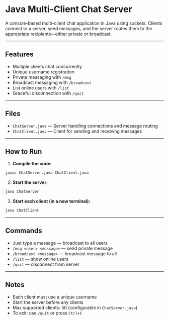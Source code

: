 # Java Multi-Client Chat Server

A console-based multi-client chat application in Java using sockets. Clients connect to a server, send messages, and the server routes them to the appropriate recipients—either private or broadcast.

---

## Features

- Multiple clients chat concurrently
- Unique username registration
- Private messaging with `/msg`
- Broadcast messaging with `/broadcast`
- List online users with `/list`
- Graceful disconnection with `/quit`

---

## Files

- `ChatServer.java` — Server handling connections and message routing
- `ChatClient.java` — Client for sending and receiving messages

---

## How to Run

1. **Compile the code:**

```bash
javac ChatServer.java ChatClient.java
```

2. **Start the server:**

```bash
java ChatServer
```

3. **Start each client (in a new terminal):**

```bash
java ChatClient
```

---

## Commands

- Just type a message — broadcast to all users  
- `/msg <user> <message>` — send private message  
- `/broadcast <message>` — broadcast message to all  
- `/list` — show online users  
- `/quit` — disconnect from server  

---

## Notes

- Each client must use a unique username  
- Start the server before any clients  
- Max supported clients: 50 (configurable in `ChatServer.java`)  
- To exit: use `/quit` or press `Ctrl+C`